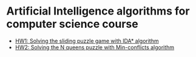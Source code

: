 # Artificial Intelligence algorithms for computer science course

* [HW1: Solving the sliding puzzle game with IDA* algorithm](https://github.com/dimitrinavasileva/Artificial_Intelligence/tree/master/Homework1_IDAStar)
* [HW2: Solving the N queens puzzle with Min-conflicts algorithm](https://github.com/dimitrinavasileva/Artificial_Intelligence/tree/master/Homework2_MinConflicts)